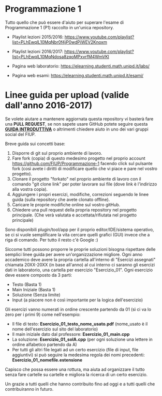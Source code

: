 # Programmazione 1

Tutto quello che può essere d'aiuto per superare l'esame di Programmazione 1 (P1) raccolto in un'unica repository.


* Playlist lezioni 2015/2016: https://www.youtube.com/playlist?list=PLhEwqlL10MqNbr0f4jP0wdPiWEV2Knoxm

* Playlist lezioni 2016/2017: https://www.youtube.com/playlist?list=PLhEwqlL10MqNdosa8zqoMPxvrfM4WmVKl

* Pagina web laboratorio: https://elearning.studenti.math.unipd.it/labs/

* Pagina web esami: https://elearning.studenti.math.unipd.it/esami/

# Linee guida per upload (valide dall'anno 2016-2017)

Se volete aiutare a mantenere aggiornata questa repository vi basterà fare una **PULL REQUEST**, se non sapete usare GitHub potete seguire questa [**GUIDA INTRODUTTIVA**](http://bfy.tw/XIx) o altrimenti chiedere aiuto in uno dei vari gruppi social del FIUP.

Breve guida sui concetti base:
1) Disporre di git sul proprio ambiente di lavoro.
2) Fare fork (copia) di questo medesimo progetto nel proprio account https://github.com/FIUP/Programmazione-1 facendo click sul pulsante fork (così avete i diritti di modificare quello che vi piace e pare nel vostro progetto).
3) Clonare il progetto "forkato" nel proprio ambiente di lavoro con il comando "git clone link" per poter lavorare sui file (dove link è l'indirizzo alla vostra copia).
4) Aggiungere i propri esercizi, modifiche, correzioni seguendo le linee guida (sulla repository che avete clonato offline).
5) Caricare le proprie modifiche online sul vostro gitHub.
6) Chiedere una pull request della propria repository nel progetto principale. (Che verà valutata e accettata/rifiutata nel progetto principale)

Sono disponibili plugin/tool/app per il proprio editor/IDE/sistema operativo, se ci si vuole semplificare la vita cercare quelli grafici (GUI) invece che a riga di comando. Per tutto il resto c'è Google :)

Siccome tutti possono proporre le proprie soluzioni bisogna rispettare delle semplici linee guida per avere un'organizzazione migliore.
Ogni anno accademico deve avere la propria cartella all'interno di "Esercizi assegnati" chiamata 20XX-20XX (in base all'anno) al cui interno ci saranno gli esercizi dati in laboratorio, una cartella per esercizio "Esercizio_01". Ogni esercizio deve essere composto da 3 parti:
* Testo (Basta 1)
* Main Iniziale (Basta 1)
* Soluzione (Senza limite)
* Input (a piacere non è così importante per la logica dell'esercizio)

Gli esercizi vanno numerati in ordine crescente partendo da 01 (sì ci va lo zero per i primi 9) come nell'esempio:
* Il file di testo: **Esercizio_01_testo_nome_usato.pdf** (nome_usato è il nome dell'esercizio sul sito del laboratorio)
* Il main iniziale dato dal professore: **Esercizio_01_main.cpp**
* La soluzione: **Esercizio_01_solA.cpp** (per ogni soluzione una lettere in ordine alfabetico partendo da A)
* Per tutti gli altri file legati ad un certo esercizio (file di input, file aggiuntivi) si può seguire la medesima regola dei nomi precedenti: **Esercizio_01_nomefile.estensione**

Capisco che possa essere una rottura, ma aiuta ad organizzare il tutto senza fare cartelle su cartelle e migliora la ricerca di un certo esercizio.


Un grazie a tutti quelli che hanno contribuito fino ad oggi e a tutti quelli che contribuiranno in futuro.

